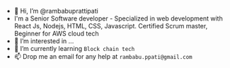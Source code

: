 - 👋 Hi, I’m @rambabuprattipati
- I'm a Senior Software developer - Specialized in web development with React Js, Nodejs, HTML, CSS, Javascript.
  Certified Scrum master, Beginner for AWS cloud tech
- 👀 I’m interested in ...
- 🌱 I’m currently learning `Block chain tech`
- 📫 Drop me an email for any help at `rambabu.ppati@gmail.com`

<!---
rambabuprattipati/rambabuprattipati is a ✨ special ✨ repository because its `README.md` (this file) appears on your GitHub profile.
You can click the Preview link to take a look at your changes.
--->
